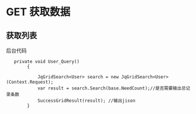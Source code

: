 # GET 获取数据
    
## 获取列表
    
 后台代码


```
   private void User_Query()
        {
           
            JqGridSearch<User> search = new JqGridSearch<User>(Context.Request);
            var result = search.Search(base.NeedCount);//是否需要输出总记录条数
            SuccessGridResult(result); //输出jison
        }
```


            

